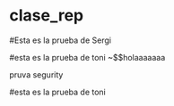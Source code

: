 # clase_rep

#Esta es la prueba de Sergi

#esta es la prueba de toni
~$$holaaaaaaa


pruva segurity 

#esta es la prueba de toni
